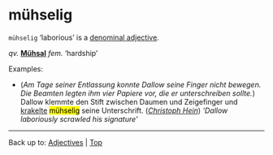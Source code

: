 # mühselig

`mühselig` ‘laborious’ is a [denominal adjective](../../denominalAdjectives.md).

*qv.* **[Mühsal](../../../nouns/m/mue/Muehsal)** *fem.* ‘hardship’

Examples:
- (*Am Tage seiner Entlassung konnte Dallow seine Finger nicht bewegen. Die Beamten legten ihm vier Papiere vor, die er unterschreiben sollte.*) Dallow klemmte den Stift zwischen Daumen und Zeigefinger und [krakelte](../../../verbs/k/kr/krakeln.md) <mark>mühselig</mark> seine Unterschrift. (*[Christoph Hein](../../../texts/ChristophHein/DerTangoSpieler.md)*) *‘Dallow laboriously scrawled his signature’*

----

Back up to: [Adjectives](../../index.md) | [Top](../../../index.md)
